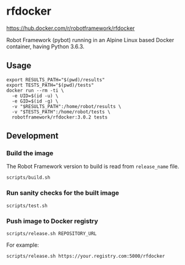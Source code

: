 # rfdocker

https://hub.docker.com/r/robotframework/rfdocker

Robot Framework (pybot) running in an Alpine Linux based Docker container, having Python 3.6.3.

## Usage

    export RESULTS_PATH="$(pwd)/results"
    export TESTS_PATH="$(pwd)/tests"
    docker run --rm -ti \
      -e UID=$(id -u) \
      -e GID=$(id -g) \
      -v "$RESULTS_PATH":/home/robot/results \
      -v "$TESTS_PATH":/home/robot/tests \
      robotframework/rfdocker:3.0.2 tests

## Development

### Build the image

The Robot Framework version to build is read from `release_name` file.

    scripts/build.sh

### Run sanity checks for the built image

    scripts/test.sh

### Push image to Docker registry

    scripts/release.sh REPOSITORY_URL

For example:

    scripts/release.sh https://your.registry.com:5000/rfdocker
